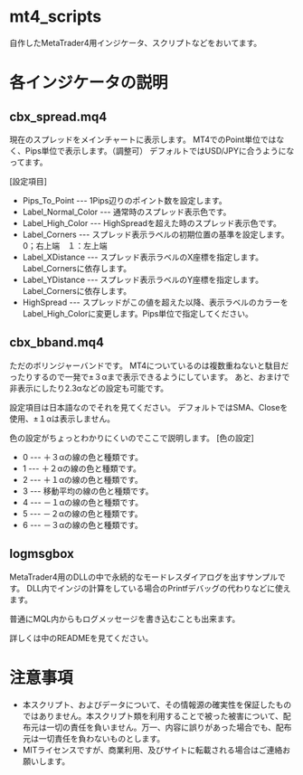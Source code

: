 mt4_scripts
==============================
自作したMetaTrader4用インジケータ、スクリプトなどをおいてます。



各インジケータの説明
==============================

cbx_spread.mq4
---------

現在のスプレッドをメインチャートに表示します。
MT4でのPoint単位ではなく、Pips単位で表示します。（調整可）
デフォルトではUSD/JPYに合うようになってます。

[設定項目]
* Pips_To_Point --- 1Pips辺りのポイント数を設定します。
* Label_Normal_Color --- 通常時のスプレッド表示色です。
* Label_High_Color --- HighSpreadを超えた時のスプレッド表示色です。
* Label_Corners --- スプレッド表示ラベルの初期位置の基準を設定します。0；右上端　１：左上端
* Label_XDistance --- スプレッド表示ラベルのX座標を指定します。Label_Cornersに依存します。
* Label_YDistance --- スプレッド表示ラベルのY座標を指定します。Label_Cornersに依存します。
* HighSpread --- スプレッドがこの値を超えた以降、表示ラベルのカラーをLabel_High_Colorに変更します。Pips単位で指定してください。


cbx_bband.mq4
---------

ただのボリンジャーバンドです。
MT4についているのは複数重ねないと駄目だったりするので一発で±３αまで表示できるようにしています。
あと、おまけで非表示にしたり2.3αなどの設定も可能です。

設定項目は日本語なのでそれを見てください。
デフォルトではSMA、Closeを使用、±１αは表示しません。

色の設定がちょっとわかりにくいのでここで説明します。
[色の設定]
* 0 --- ＋３αの線の色と種類です。 
* 1 --- ＋２αの線の色と種類です。 
* 2 --- ＋１αの線の色と種類です。 
* 3 --- 移動平均の線の色と種類です。 
* 4 --- －１αの線の色と種類です。 
* 5 --- －２αの線の色と種類です。 
* 6 --- －３αの線の色と種類です。 


logmsgbox
---------
MetaTrader4用のDLLの中で永続的なモードレスダイアログを出すサンプルです。
DLL内でインジの計算をしている場合のPrintfデバッグの代わりなどに使えます。

普通にMQL内からもログメッセージを書き込むことも出来ます。

詳しくは中のREADMEを見てください。



注意事項
==============================
* 本スクリプト、およびデータについて、その情報源の確実性を保証したものではありません。本スクリプト類を利用することで被った被害について、配布元は一切の責任を負いません。万一、内容に誤りがあった場合でも、配布元は一切責任を負わないものとします。
* MITライセンスですが、商業利用、及びサイトに転載される場合はご連絡お願いします。


